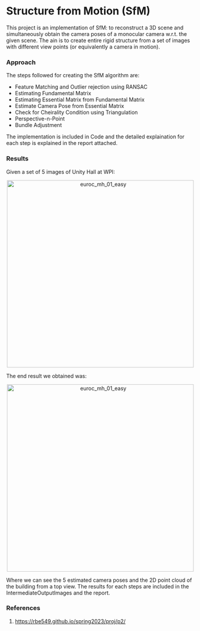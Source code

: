 # Structure from Motion (SfM)

This project is an implementation of SfM: to reconstruct a 3D scene and simultaneously obtain the camera poses of a monocular camera w.r.t. the given scene. The ain is to create entire rigid structure from a set of images with different view points (or equivalently a camera in motion).

### Approach 

The steps followed for creating the SfM algorithm are:
* Feature Matching and Outlier rejection using RANSAC
* Estimating Fundamental Matrix
* Estimating Essential Matrix from Fundamental Matrix
* Estimate Camera Pose from Essential Matrix
* Check for Cheirality Condition using Triangulation
* Perspective-n-Point
* Bundle Adjustment

The implementation is included in Code and the detailed explaination for each step is explained in the report attached.

### Results
Given  a set of 5 images of Unity Hall at WPI:
<p align="center">
  <img src="Data\input\imgs.png" alt="euroc_mh_01_easy" width="500"/>
</p>

The end result we obtained was:
<p align="center">
  <img src="Data\IntermediateOutputImages\Final.png" alt="euroc_mh_01_easy" width="500"/>
</p>

Where we can see the 5 estimated camera poses and the 2D point cloud of the building from a top view. 
The results for each steps are included in the IntermediateOutputImages and the report.

### References
1. https://rbe549.github.io/spring2023/proj/p2/